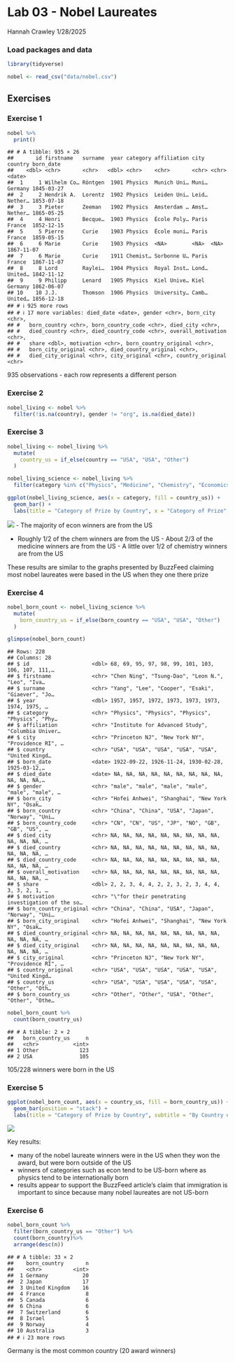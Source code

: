 Lab 03 - Nobel Laureates
================
Hannah Crawley
1/28/2025

### Load packages and data

``` r
library(tidyverse) 
```

``` r
nobel <- read_csv("data/nobel.csv")
```

## Exercises

### Exercise 1

``` r
nobel %>% 
  print()
```

    ## # A tibble: 935 × 26
    ##       id firstname   surname  year category affiliation city  country born_date 
    ##    <dbl> <chr>       <chr>   <dbl> <chr>    <chr>       <chr> <chr>   <date>    
    ##  1     1 Wilhelm Co… Röntgen  1901 Physics  Munich Uni… Muni… Germany 1845-03-27
    ##  2     2 Hendrik A.  Lorentz  1902 Physics  Leiden Uni… Leid… Nether… 1853-07-18
    ##  3     3 Pieter      Zeeman   1902 Physics  Amsterdam … Amst… Nether… 1865-05-25
    ##  4     4 Henri       Becque…  1903 Physics  École Poly… Paris France  1852-12-15
    ##  5     5 Pierre      Curie    1903 Physics  École muni… Paris France  1859-05-15
    ##  6     6 Marie       Curie    1903 Physics  <NA>        <NA>  <NA>    1867-11-07
    ##  7     6 Marie       Curie    1911 Chemist… Sorbonne U… Paris France  1867-11-07
    ##  8     8 Lord        Raylei…  1904 Physics  Royal Inst… Lond… United… 1842-11-12
    ##  9     9 Philipp     Lenard   1905 Physics  Kiel Unive… Kiel  Germany 1862-06-07
    ## 10    10 J.J.        Thomson  1906 Physics  University… Camb… United… 1856-12-18
    ## # ℹ 925 more rows
    ## # ℹ 17 more variables: died_date <date>, gender <chr>, born_city <chr>,
    ## #   born_country <chr>, born_country_code <chr>, died_city <chr>,
    ## #   died_country <chr>, died_country_code <chr>, overall_motivation <chr>,
    ## #   share <dbl>, motivation <chr>, born_country_original <chr>,
    ## #   born_city_original <chr>, died_country_original <chr>,
    ## #   died_city_original <chr>, city_original <chr>, country_original <chr>

935 observations - each row represents a different person

### Exercise 2

``` r
nobel_living <- nobel %>%
  filter(!is.na(country), gender != "org", is.na(died_date))
```

### Exercise 3

``` r
nobel_living <- nobel_living %>%
  mutate(
    country_us = if_else(country == "USA", "USA", "Other")
  )
```

``` r
nobel_living_science <- nobel_living %>%
  filter(category %in% c("Physics", "Medicine", "Chemistry", "Economics"))
```

``` r
ggplot(nobel_living_science, aes(x = category, fill = country_us)) +
  geom_bar() + 
  labs(title = "Category of Prize by Country", x = "Category of Prize", y = "Count") + coord_flip() + facet_wrap(~ category)  
```

![](lab-03_files/figure-gfm/plot-1.png)<!-- --> - The majority of econ
winners are from the US  
- Roughly 1/2 of the chem winners are from the US - About 2/3 of the
medicine winners are from the US - A little over 1/2 of chemistry
winners are from the US

These results are similar to the graphs presented by BuzzFeed claiming
most nobel laureates were based in the US when they one there prize

### Exercise 4

``` r
nobel_born_count <- nobel_living_science %>%
  mutate(
    born_country_us = if_else(born_country == "USA", "USA", "Other")
  )
```

``` r
glimpse(nobel_born_count)
```

    ## Rows: 228
    ## Columns: 28
    ## $ id                    <dbl> 68, 69, 95, 97, 98, 99, 101, 103, 106, 107, 111,…
    ## $ firstname             <chr> "Chen Ning", "Tsung-Dao", "Leon N.", "Leo", "Iva…
    ## $ surname               <chr> "Yang", "Lee", "Cooper", "Esaki", "Giaever", "Jo…
    ## $ year                  <dbl> 1957, 1957, 1972, 1973, 1973, 1973, 1974, 1975, …
    ## $ category              <chr> "Physics", "Physics", "Physics", "Physics", "Phy…
    ## $ affiliation           <chr> "Institute for Advanced Study", "Columbia Univer…
    ## $ city                  <chr> "Princeton NJ", "New York NY", "Providence RI", …
    ## $ country               <chr> "USA", "USA", "USA", "USA", "USA", "United Kingd…
    ## $ born_date             <date> 1922-09-22, 1926-11-24, 1930-02-28, 1925-03-12,…
    ## $ died_date             <date> NA, NA, NA, NA, NA, NA, NA, NA, NA, NA, NA, NA,…
    ## $ gender                <chr> "male", "male", "male", "male", "male", "male", …
    ## $ born_city             <chr> "Hofei Anhwei", "Shanghai", "New York NY", "Osak…
    ## $ born_country          <chr> "China", "China", "USA", "Japan", "Norway", "Uni…
    ## $ born_country_code     <chr> "CN", "CN", "US", "JP", "NO", "GB", "GB", "US", …
    ## $ died_city             <chr> NA, NA, NA, NA, NA, NA, NA, NA, NA, NA, NA, NA, …
    ## $ died_country          <chr> NA, NA, NA, NA, NA, NA, NA, NA, NA, NA, NA, NA, …
    ## $ died_country_code     <chr> NA, NA, NA, NA, NA, NA, NA, NA, NA, NA, NA, NA, …
    ## $ overall_motivation    <chr> NA, NA, NA, NA, NA, NA, NA, NA, NA, NA, NA, NA, …
    ## $ share                 <dbl> 2, 2, 3, 4, 4, 2, 2, 3, 2, 3, 4, 4, 3, 3, 2, 1, …
    ## $ motivation            <chr> "\"for their penetrating investigation of the so…
    ## $ born_country_original <chr> "China", "China", "USA", "Japan", "Norway", "Uni…
    ## $ born_city_original    <chr> "Hofei Anhwei", "Shanghai", "New York NY", "Osak…
    ## $ died_country_original <chr> NA, NA, NA, NA, NA, NA, NA, NA, NA, NA, NA, NA, …
    ## $ died_city_original    <chr> NA, NA, NA, NA, NA, NA, NA, NA, NA, NA, NA, NA, …
    ## $ city_original         <chr> "Princeton NJ", "New York NY", "Providence RI", …
    ## $ country_original      <chr> "USA", "USA", "USA", "USA", "USA", "United Kingd…
    ## $ country_us            <chr> "USA", "USA", "USA", "USA", "USA", "Other", "Oth…
    ## $ born_country_us       <chr> "Other", "Other", "USA", "Other", "Other", "Othe…

``` r
nobel_born_count %>%  
  count(born_country_us)
```

    ## # A tibble: 2 × 2
    ##   born_country_us     n
    ##   <chr>           <int>
    ## 1 Other             123
    ## 2 USA               105

105/228 winners were born in the US

### Exercise 5

``` r
ggplot(nobel_born_count, aes(x = country_us, fill = born_country_us)) +
  geom_bar(position = "stack") + 
  labs(title = "Category of Prize by Country", subtitle = "By Country of Birth", x = "Won in US or Not", y = "Count") + coord_flip() + facet_wrap(~ category)
```

![](lab-03_files/figure-gfm/unnamed-chunk-4-1.png)<!-- -->

Key results:  
- many of the nobel laureate winners were in the US when they won the
award, but were born outside of the US  
- winners of categories such as econ tend to be US-born where as physics
tend to be internationally born  
- results appear to support the BuzzFeed article’s claim that
immigration is important to since because many nobel laureates are not
US-born

### Exercise 6

``` r
nobel_born_count %>% 
  filter(born_country_us == "Other") %>%
  count(born_country)%>% 
  arrange(desc(n)) 
```

    ## # A tibble: 33 × 2
    ##    born_country       n
    ##    <chr>          <int>
    ##  1 Germany           20
    ##  2 Japan             17
    ##  3 United Kingdom    16
    ##  4 France             8
    ##  5 Canada             6
    ##  6 China              6
    ##  7 Switzerland        6
    ##  8 Israel             5
    ##  9 Norway             4
    ## 10 Australia          3
    ## # ℹ 23 more rows

Germany is the most common country (20 award winners)
